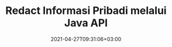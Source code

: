 ---
############################# Static ############################
layout: "product"
date: 2021-04-27T09:31:06+03:00
draft: false

product: "Redaction"
product_tag: "redaction"
platform: "Java"
platform_tag: "java"

############################# Head ############################
head_title: "API Redaksi Java | Sembunyikan data sensitif dari PDF Word Excel Image"
head_description: "API redaksi dokumen Java – Sembunyikan data pribadi dari presentasi PDF, Word, Excel, PowerPoint & gambar raster melalui berbagai jenis redaksi."

############################# Header ############################
title: "Redact Informasi Pribadi melalui Java API"
description: "Kecualikan atau sembunyikan informasi & metadata pribadi dari dokumen, lembar kerja, presentasi, PDF, dan file gambar raster menggunakan API redaksi Java."
button:
    enable: true

############################# SubMenu ############################
submenu:
    enable: true
    
    left:
        img_alt: "GroupDocs.Redaction for Java"
        image: "https://www.groupdocs.cloud/templates/groupdocs/images/product-logos/groupdocs-redaction-java.png"
        product: "GroupDocs.Redaction"
        platform: "Java"

    middle:
        button:
            # button loop
            - link: "#overview"
              text: "Ringkasan"

            # button loop
            - link: "#features"
              text: "Fitur"

            # button loop
            - link: "#support"
              text: "Mendukung"

            # button loop
            - link: "https://products.groupdocs.app/redaction"
              text: "Demo Langsung"

            # button loop
            - link: "https://purchase.groupdocs.com/pricing/redaction/java"
              text: "Harga"

    right:
        link_download: "https://downloads.groupdocs.com/redaction"
        link_learn: "https://docs.groupdocs.com/redaction/java/"
        link_buy: "https://purchase.groupdocs.com"

############################# Overview ############################
overview:
    enable: true
    content: |
      GroupDocs.Redaction for Java API memungkinkan pengembang menghapus data sensitif dari format file populer seperti Microsoft Word, Excel, PowerPoint, PDF, dan gambar sehingga dapat digunakan dan didistribusikan, namun tetap melindungi informasi rahasia juga. Pustaka redaksi menawarkan antarmuka format-independen tunggal untuk menyunting semua jenis informasi rahasia termasuk nomor jaminan sosial, informasi medis, keuangan, kepemilikan, hukum, atau bahkan detail perdagangan melalui teks, metadata, dan jenis redaksi anotasi. Ini memungkinkan Anda untuk menyimpan dokumen dalam format aslinya dan membuat dokumen PDF yang disanitasi dengan gambar raster dari halaman asli.
    tabs:
      enable: true
      
      ## TAB ONE ##
      tab_one:
        description: |
          Berikut ini adalah ikhtisar GroupDocs.Redaction untuk Java:
      
        right:
          enable: true
          icon: "fab fa-html5"
          title: "Ringkasan"
          content: |
            * Redaksi Teks
            * Redaksi Metadata
            * Redaksi Anotasi
            * Redact Tabular Document
            * Redact File yang Dilindungi
            * Kustomisasi
      
      ## TAB TWO ##
      tab_two:
        description: |
          GroupDocs.Redaction untuk Java mendukung [format file dokumen](https://docs.groupdocs.com/redaction/java/supported-document-formats/ berikut):

        right:
          enable: true
          table:
            # table loop
            - title: "Redact Teks, Metadata & Komentar"
              content: |
                * **Word**: DOC, DOCX, DOT, ODT, DOTX, DOCM, DOTM, RTF
                * **Excel**: XLS, XLSX, XLT, XLTX, XLSM, XLTM, CSV
                * **PowerPoint**: PPT, PPTX, PPS, PPSX, POTX, PPTM, PPSM, POTM
                * **Tata Letak Tetap**: PDF
                * **Gambar Raster**: JPG, BMP, PNG, GIF, TIFF

      ## TAB THREE ##
      tab_three:
        description: |
          GroupDocs.Redaction untuk Java mendukung Sistem Operasi, Kerangka Kerja & Manajer Paket berikut:
        
        left:
          enable: true
          table:
            # table loop
            - icon: "fab fa-windows"
              title: "Sistem operasi"
              content: |
                * Microsoft Windows Desktop
                * Microsoft Windows Server
                * Linux
                * MacOS

            # table loop
            - icon: "fas fa-code"
              title: "Kerangka yang Didukung"
              content: |
                * Java 7 (1.7) ke atas

        right:
          enable: true
          table:
            # table loop
            - icon: "fas fa-cogs"
              title: "Lingkungan Pengembangan"
              content: |
                * NetBeans
                * IntelliJ IDEA
                * Eclipse

            # table loop
            - icon: "fas fa-tools"
              title: "Bangun Alat Otomatisasi"
              content: |
                * Maven

############################# Features ############################
features:
    enable: true
    title: "GroupDocs.Redaction untuk Fitur Java"

    feature:
      # feature loop
      - icon: "fas fa-copy"
        content: "Cari dan edit kecocokan persis dari string pencarian"

      # feature loop
      - icon: "fas fa-eye"
        content: "Kontrol proses redaksi dan lewati pertandingan tertentu"

      # feature loop
      - icon: "fas fa-bolt"
        content: "Cari dan edit menggunakan ekspresi reguler"
      
      # feature loop
      - icon: "fas fa-file-powerpoint"
        content: "Dukungan bawaan untuk format kantor dan PDF"

      # feature loop
      - icon: "fas fa-code"
        content: "Hapus metadata atau edit nilai metadata"

      # feature loop
      - icon: "fas fa-cloud"
        content: "Batasi redaksi pada lembar kerja dan kolom tertentu"

      # feature loop
      - icon: "fas fa-remove-format"
        content: "Hapus anotasi atau edit teksnya"

      # feature loop
      - icon: "fas fa-comment-slash"
        content: "Gunakan redaksi tekstual (kode pengecualian) atau grafis (persegi panjang berwarna)"

      # feature loop
      - icon: "fas fa-location-arrow"
        content: "Simpan dokumen dalam format aslinya atau sebagai PDF dengan gambar raster dari halaman asli"

      # feature loop
      - icon: "fas fa-border-all"
        content: "Dukungan untuk format gambar raster dan redaksi wilayah gambar"

      # feature loop
      - icon: "fas fa-wrench"
        content: "Antarmuka integrasi untuk mengimplementasikan redaksi dan format khusus"

      # feature loop
      - icon: "fas fa-columns"
        content: "Edit atau Hapus Metadata EXIF dari File Gambar"

      # feature loop
      - icon: "fas fa-file-word"
        content: "Redact Gambar Tersemat di dalam Dokumen PDF, Word & Presentasi"

    more_feature:
      # more_feature_loop
      - title: "Pastikan Privasi dengan Redacting Data Rahasia Anda"
        content: |
          GroupDocs.Redaction for Java library memberdayakan pengembang untuk menyunting teks dan gambar dari dokumen yang didukung dengan menggunakan berbagai jenis redaksi. Untuk menggunakan Redaction API kami sederhana dan mudah.  

          Contoh kode berikut menggunakan dokumen tabular seperti lembar bentang Microsoft Excel di mana ruang lingkup redaksi dapat dibatasi pada lembar kerja dan/atau kolom tertentu. Ini menggunakan filter untuk menyunting kolom kedua dengan email pada lembar kerja "Pelanggan", membiarkan semua email lain tidak tersentuh dalam dokumen.

          ```java
          // Buat instance kelas Redactor
          final Redactor redactor  = new Redactor("sample.xlsx");
          try
          {
              CellFilter filter = new CellFilter();
              filter.setColumnIndex(1);
              filter.setWorkSheetName("Customers");
              Pattern expression = Pattern.compile("^\\w+([-+.']\\w+)*@\\w+([-.]\\w+)*\\.\\w+([-.]\\w+)*$");
              // Terapkan redaksi
              RedactorChangeLog result = redactor.apply(new CellColumnRedaction(filter, expression, new ReplacementOptions("[customer email]")));
              if (result.getStatus() != RedactionStatus.Failed)
              {
                  SaveOptions so = new SaveOptions();
                  so.setAddSuffix(true);
                  so.setRasterizeToPDF(false);
                  redactor.save(so);
              };
          }
          finally { redactor.close(); }
          ```

############################# Support ############################
support:
    enable: true

############################# Solutions ############################
solutions:
    enable: true
    title: "GroupDocs.Redaction menawarkan API tampilan dokumen untuk lingkungan pengembangan populer lainnya"

    solution:
        # solution loop
        - img_alt: "GroupDocs.Redaction for Java"
          image: "https://www.groupdocs.cloud/templates/groupdocs/images/product-logos/groupdocs-redaction-java.png"
          product: "GroupDocs.Redaction"
          platform: "Java"
          link: "/redaction/java/"

############################# Back to top ###############################
back_to_top:
  enable: true
---